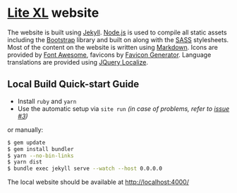 # [Lite XL] website

The website is built using [Jekyll]. [Node.js] is used to compile
all static assets including the [Bootstrap] library and built on
along with the [SASS] stylesheets. Most of the content on the website is
written using [Markdown].
Icons are provided by [Font Awesome], favicons by [Favicon Generator].
Language translations are provided using [JQuery Localize].

## Local Build Quick-start Guide

- Install `ruby` and `yarn`
- Use the automatic setup via `site run`
  *(in case of problems, refer to 
  [issue #3](https://github.com/lite-xl/lite-xl.github.io/issues/3))*

or manually:

```sh
$ gem update
$ gem install bundler
$ yarn --no-bin-links
$ yarn dist
$ bundle exec jekyll serve --watch --host 0.0.0.0
```

The local website should be available at <http://localhost:4000/>

[Bootstrap]:         http://getbootstrap.com/
[Favicon Generator]: https://realfavicongenerator.net/
[Font Awesome]:      http://fontawesome.io/
[Jekyll]:            http://jekyllrb.com/
[JQuery Localize]:   https://github.com/coderifous/jquery-localize/
[Lite XL]:           https://lite-xl.github.io/
[Markdown]:          https://daringfireball.net/projects/markdown/
[Node.js]:           https://nodejs.org/
[SASS]:              https://sass-lang.com/
